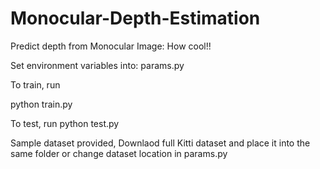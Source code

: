 # Monocular-Depth-Estimation
Predict depth from Monocular Image: How cool!!


Set environment variables into:
params.py

To train, run

python train.py


To test, run
python test.py

Sample dataset provided, 
Downlaod full Kitti dataset and place it into the same folder or change dataset location in params.py
